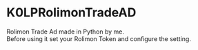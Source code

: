 # K0LPRolimonTradeAD
Rolimon Trade Ad made in Python by me. <br>
Before using it set your Rolimon Token and configure the setting.
